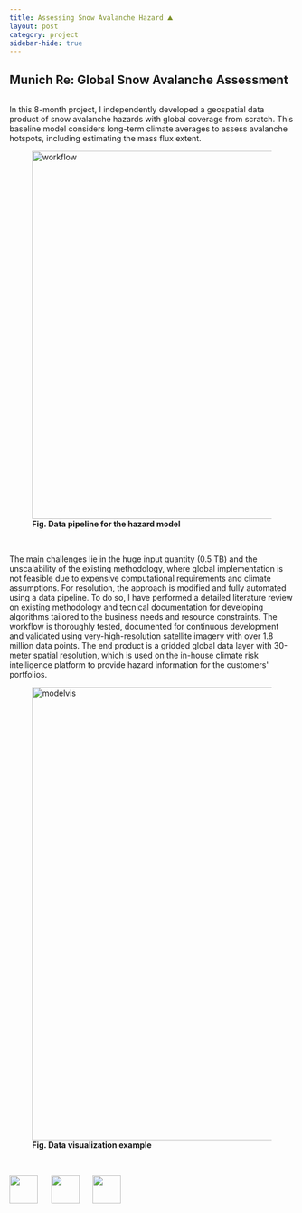 ```yaml
---
title: Assessing Snow Avalanche Hazard ⛰️
layout: post
category: project
sidebar-hide: true
---
```


## Munich Re: Global Snow Avalanche Assessment


<span class="image left"><img src="{{ 'assets/images/input.jpg' | relative_url }}" alt="" /></span>

In this 8-month project, I independently developed a geospatial data product of snow avalanche hazards with global coverage from scratch. This baseline model considers long-term climate averages to assess avalanche hotspots, including estimating the mass flux extent.

<figure>
	<img src="{{ 'assets/images/pipeline.jpg' | relative_url }}" alt="workflow"  width="650" />
	<figcaption><b>Fig. Data pipeline for the hazard model</b></figcaption>
</figure>

<br>

The main challenges lie in the huge input quantity (0.5 TB) and the unscalability of the existing methodology, where global implementation is not feasible due to expensive computational requirements and climate assumptions. For resolution, the approach is modified and fully automated using a data pipeline. To do so, I have performed a detailed literature review on existing methodology and tecnical documentation for developing algorithms tailored to the business needs and resource constraints. The workflow is thoroughly tested, documented for continuous development and validated using very-high-resolution satellite imagery with over 1.8 million data points. The end product is a gridded global data layer with 30-meter spatial resolution, which is used on the in-house climate risk intelligence platform to provide hazard information for the customers' portfolios.

<figure>
	<img src="{{ 'assets/images/model.jpg' | relative_url }}" alt="modelvis"  width="800" />
	<figcaption><b>Fig. Data visualization example</b></figcaption>
</figure>

<br>

<p float="left">
  <img src="https://raw.githubusercontent.com/FortAwesome/Font-Awesome/6.x/svgs/brands/microsoft.svg" width="50" height="50">
  &nbsp;&nbsp;&nbsp;&nbsp;
  <img src="https://raw.githubusercontent.com/FortAwesome/Font-Awesome/6.x/svgs/brands/python.svg" width="50" height="50">
  &nbsp;&nbsp;&nbsp;&nbsp;
  <img src="https://raw.githubusercontent.com/FortAwesome/Font-Awesome/6.x/svgs/solid/q.svg" width="50" height="50">
</p>